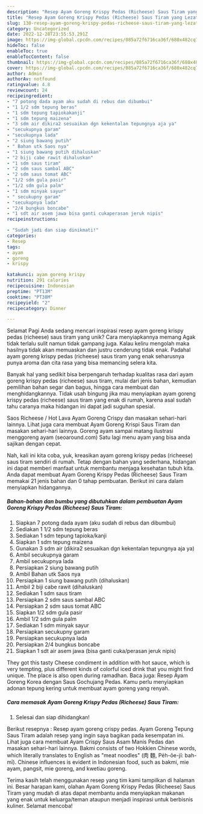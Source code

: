```yaml
---
description: "Resep Ayam Goreng Krispy Pedas (Richeese) Saus Tiram yang Lezat, Lezat"
title: "Resep Ayam Goreng Krispy Pedas (Richeese) Saus Tiram yang Lezat, Lezat"
slug: 130-resep-ayam-goreng-krispy-pedas-richeese-saus-tiram-yang-lezat-lezat
category: Uncategorized
date: 2022-12-28T23:55:53.291Z
image: https://img-global.cpcdn.com/recipes/085a72f6716ca36f/680x482cq70/ayam-goreng-krispy-pedas-richeese-saus-tiram-foto-resep-utama.jpg
hideToc: false
enableToc: true
enableTocContent: false
thumbnail: https://img-global.cpcdn.com/recipes/085a72f6716ca36f/680x482cq70/ayam-goreng-krispy-pedas-richeese-saus-tiram-foto-resep-utama.jpg
cover: https://img-global.cpcdn.com/recipes/085a72f6716ca36f/680x482cq70/ayam-goreng-krispy-pedas-richeese-saus-tiram-foto-resep-utama.jpg
author: Admin
authorAv: notfound
ratingvalue: 4.8
reviewcount: 24
recipeingredient:
- "7 potong dada ayam aku sudah di rebus dan dibumbui"
- "1 1/2 sdm tepung beras"
- "1 sdm tepung tapiokakanji"
- "1 sdm tepung maizena"
- "3 sdm air dikira2 sesuaikan dgn kekentalan tepungnya aja ya"
- "secukupnya garam"
- "secukupnya lada"
- "2 siung bawang putih"
- " Bahan utk Saos nya"
- "1 siung bawang putih dihaluskan"
- "2 biji cabe rawit dihaluskan"
- "1 sdm saus tiram"
- "2 sdm saus sambal ABC"
- "2 sdm saus tomat ABC"
- "1/2 sdm gula pasir"
- "1/2 sdm gula palm"
- "1 sdm minyak sayur"
- " secukupny garam"
- "secukupnya lada"
- "2/4 bungkus boncabe"
- "1 sdt air asem jawa bisa ganti cukaperasan jeruk nipis"
recipeinstructions:

- "Sudah jadi dan siap dinikmati!"
categories:
- Resep
tags:
- ayam
- goreng
- krispy

katakunci: ayam goreng krispy 
nutrition: 291 calories
recipecuisine: Indonesian
preptime: "PT13M"
cooktime: "PT38M"
recipeyield: "2"
recipecategory: Dinner

---
```



Selamat Pagi Anda sedang mencari inspirasi resep ayam goreng krispy pedas (richeese) saus tiram yang unik? Cara menyiapkannya memang Agak tidak terlalu sulit namun tidak gampang juga. Kalau keliru mengolah maka hasilnya tidak akan memuaskan dan justru cenderung tidak enak. Padahal ayam goreng krispy pedas (richeese) saus tiram yang enak seharusnya punya aroma dan cita rasa yang bisa memancing selera kita.


Banyak hal yang sedikit bisa berpengaruh terhadap kualitas rasa dari ayam goreng krispy pedas (richeese) saus tiram, mulai dari jenis bahan, kemudian pemilihan bahan segar dan bagus, hingga cara membuat dan menghidangkannya. Tidak usah bingung jika mau menyiapkan ayam goreng krispy pedas (richeese) saus tiram yang enak di rumah, karena asal sudah tahu caranya maka hidangan ini dapat jadi suguhan spesial.

Saos Richeese / Hot Lava Ayam Goreng Crispy dan masakan sehari-hari lainnya. Lihat juga cara membuat Ayam Goreng Krispi Saus Tiram dan masakan sehari-hari lainnya. Goreng ayam sampai matang ilustrasi menggoreng ayam (seoaround.com) Satu lagi menu ayam yang bisa anda sajikan dengan cepat.


Nah, kali ini kita coba, yuk, kreasikan ayam goreng krispy pedas (richeese) saus tiram sendiri di rumah. Tetap dengan bahan yang sederhana, hidangan ini dapat memberi manfaat untuk membantu menjaga kesehatan tubuh kita. Anda dapat membuat Ayam Goreng Krispy Pedas (Richeese) Saus Tiram memakai 21 jenis bahan dan 0 tahap pembuatan. Berikut ini cara dalam menyiapkan hidangannya.

<!--inarticleads1-->

##### Bahan-bahan dan bumbu yang dibutuhkan dalam pembuatan Ayam Goreng Krispy Pedas (Richeese) Saus Tiram:

1. Siapkan 7 potong dada ayam (aku sudah di rebus dan dibumbui)
1. Sediakan 1 1/2 sdm tepung beras
1. Sediakan 1 sdm tepung tapioka/kanji
1. Siapkan 1 sdm tepung maizena
1. Gunakan 3 sdm air (dikira2 sesuaikan dgn kekentalan tepungnya aja ya)
1. Ambil secukupnya garam
1. Ambil secukupnya lada
1. Persiapkan 2 siung bawang putih
1. Ambil  Bahan utk Saos nya
1. Persiapkan 1 siung bawang putih (dihaluskan)
1. Ambil 2 biji cabe rawit (dihaluskan)
1. Sediakan 1 sdm saus tiram
1. Persiapkan 2 sdm saus sambal ABC
1. Persiapkan 2 sdm saus tomat ABC
1. Siapkan 1/2 sdm gula pasir
1. Ambil 1/2 sdm gula palm
1. Sediakan 1 sdm minyak sayur
1. Persiapkan  secukupny garam
1. Persiapkan secukupnya lada
1. Persiapkan 2/4 bungkus boncabe
1. Siapkan 1 sdt air asem jawa (bisa ganti cuka/perasan jeruk nipis)


They got this tasty Cheese condiment in addition with hot sauce, which is very tempting, plus different kinds of colorful iced drink that you might find unique. The place is also open during ramadhan. Baca juga: Resep Ayam Goreng Korea dengan Saus Gochujang Pedas. Kamu perlu menyiapkan adonan tepung kering untuk membuat ayam goreng yang renyah. 

<!--inarticleads2-->

##### Cara memasak Ayam Goreng Krispy Pedas (Richeese) Saus Tiram:


1. Selesai dan siap dihidangkan!

Berikut resepnya : Resep ayam goreng crispy pedas. Ayam Goreng Tepung Saus Tiram adalah resep yang ingin saya bagikan pada kesempatan ini. Lihat juga cara membuat Ayam Crispy Saus Asam Manis Pedas dan masakan sehari-hari lainnya. Bakmi consists of two Hokkien Chinese words, which literally translates to English as &#34;meat noodles&#34; (肉 麵, Pe̍h-ōe-jī: bah-mī). Chinese influences is evident in Indonesian food, such as bakmi, mie ayam, pangsit, mie goreng, and kwetiau goreng. 

Terima kasih telah menggunakan resep yang tim kami tampilkan di halaman ini. Besar harapan kami, olahan Ayam Goreng Krispy Pedas (Richeese) Saus Tiram yang mudah di atas dapat membantu anda menyiapkan makanan yang enak untuk keluarga/teman ataupun menjadi inspirasi untuk berbisnis kuliner. Selamat mencoba!
